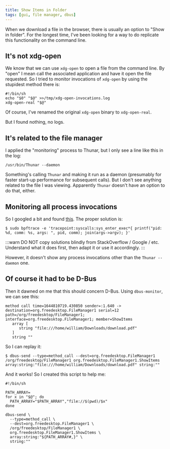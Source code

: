 ```yaml
---
title: Show Items in Folder
tags: [gui, file manager, dbus]
---
```


When we download a file in the browser, there is usually an option to "Show in folder". For the longest time, I've been looking for a way to do replicate this functionality on the command line.

<!-- truncate -->

## It's not xdg-open

We know that we can use `xdg-open` to open a file from the command line. By "open" I mean call the associated application and have it open the file requested. So I tried to monitor invocations of `xdg-open` by using the stupidest method there is:

```title="xdg-open"
#!/bin/sh
echo "$0" "$@" >>/tmp/xdg-open-invocations.log
xdg-open-real "$@"
```

Of course, I've renamed the original `xdg-open` binary to `xdg-open-real`.

But I found nothing, no logs.

## It's related to the file manager

I applied the "monitoring" process to Thunar, but I only see a line like this in the log:

```
/usr/bin/Thunar --daemon
```

Something's calling `Thunar` and making it run as a daemon (presumably for faster start-up performance for subsequent calls). But I don't see anything related to the file I was viewing. Apparently `Thunar` doesn't have an option to do that, either.

## Monitoring all process invocations

So I googled a bit and found [this](https://unix.stackexchange.com/questions/260162/how-to-track-newly-created-processes-in-linux). The proper solution is:

```
$ sudo bpftrace -e 'tracepoint:syscalls:sys_enter_exec*{ printf("pid: %d, comm: %s, args: ", pid, comm); join(args->argv); }'
```

:::warn
DO NOT copy solutions blindly from StackOverflow / Google / etc. Understand what it does first, then adapt it or use it accordingly.
:::

However, it doesn't show any process invocations other than the `Thunar --daemon` one.

## Of course it had to be D-Bus

Then it dawned on me that this should concern D-Bus. Using `dbus-monitor`, we can see this:

```
method call time=1644810719.430850 sender=:1.640 -> destination=org.freedesktop.FileManager1 serial=12 path=/org/freedesktop/FileManager1; interface=org.freedesktop.FileManager1; member=ShowItems
   array [
      string "file:///home/william/Downloads/download.pdf"
   ]
   string ""
```

So I can replay it:

```
$ dbus-send --type=method_call --dest=org.freedesktop.FileManager1 /org/freedesktop/FileManager1 org.freedesktop.FileManager1.ShowItems array:string:"file:///home/william/Downloads/download.pdf" string:""
```

And it works! So I created this script to help me:

```title="bin/show-in-folder"
#!/bin/sh

PATH_ARRAY=
for x in "$@"; do
  PATH_ARRAY="$PATH_ARRAY","file://$(pwd)/$x"
done

dbus-send \
  --type=method_call \
  --dest=org.freedesktop.FileManager1 \
  /org/freedesktop/FileManager1 \
  org.freedesktop.FileManager1.ShowItems \
  array:string:"${PATH_ARRAY#,}" \
  string:""
```
